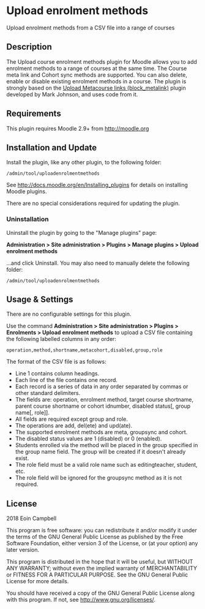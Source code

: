 # Upload enrolment methods #

Upload enrolment methods from a CSV file into a range of courses

## Description ##

The Upload course enrolment methods plugin for Moodle allows you to add enrolment methods to a range of courses at the same time.
The Course meta link and Cohort sync methods are supported.
You can also delete, enable or disable existing enrolment methods in a course.
The plugin is strongly based on the [Upload Metacourse links (block_metalink)](https://moodle.org/plugins/block_metalink)
plugin developed by Mark Johnson, and uses code from it.

## Requirements ##

This plugin requires Moodle 2.9+ from http://moodle.org


## Installation and Update ##

Install the plugin, like any other plugin, to the following folder:

    /admin/tool/uploadenrolmentmethods

See http://docs.moodle.org/en/Installing_plugins for details on installing Moodle plugins.

There are no special considerations required for updating the plugin.

### Uninstallation ###

Uninstall the plugin by going to the "Manage plugins" page:

__Administration &gt; Site administration &gt; Plugins &gt; Manage plugins &gt; Upload enrolment methods__

...and click Uninstall. You may also need to manually delete the following folder:

    /admin/tool/uploadenrolmentmethods

## Usage &amp; Settings ##

There are no configurable settings for this plugin.

Use the command __Administration &gt; Site administration &gt; Plugins &gt; Enrolments &gt; Upload enrolment methods__
to upload a CSV file containing the following labelled columns in any order:

    operation,method,shortname,metacohort,disabled,group,role

The format of the CSV file is as follows:

* Line 1 contains column headings.
* Each line of the file contains one record.
* Each record is a series of data in any order separated by commas or other standard delimiters.
* The fields are: operation, enrolment method, target course shortname, parent course shortname or cohort idnumber, disabled status[, group name[, role]].
* All fields are required except group and role.
* The operations are add, del(ete) and upd(ate).
* The supported enrolment methods are meta, groupsync and cohort.
* The disabled status values are 1 (disabled) or 0 (enabled).
* Students enrolled via the method will be placed in the group specified in the group name field.
  The group will be created if it doesn't already exist.
* The role field must be a valid role name such as editingteacher, student, etc.
* The role field will be ignored for the groupsync method as it is not required.

## License ##

2018 Eoin Campbell

This program is free software: you can redistribute it and/or modify it under
the terms of the GNU General Public License as published by the Free Software
Foundation, either version 3 of the License, or (at your option) any later
version.

This program is distributed in the hope that it will be useful, but WITHOUT ANY
WARRANTY; without even the implied warranty of MERCHANTABILITY or FITNESS FOR A
PARTICULAR PURPOSE.  See the GNU General Public License for more details.

You should have received a copy of the GNU General Public License along with
this program.  If not, see <http://www.gnu.org/licenses/>.
